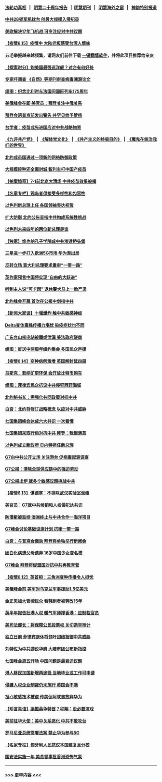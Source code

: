 #### [法轮功真相](https://github.com/gfw-breaker/truth/blob/master/README.md?t=0) &nbsp;&nbsp;|&nbsp;&nbsp; [明慧二十周年报告](https://github.com/gfw-breaker/mh-reports/blob/master/README.md?t=0) &nbsp;&nbsp;|&nbsp;&nbsp;[明慧期刊](https://github.com/gfw-breaker/mh-qikan) &nbsp;&nbsp;|&nbsp;&nbsp; [明慧海外之窗](https://github.com/gfw-breaker/mh-news/blob/master/README.md?t=0) &nbsp;&nbsp;|&nbsp;&nbsp; [神韵特别报道](https://github.com/gfw-breaker/mh-news/blob/master/shenyun.md?t=0)
#### [中共28架军机扰台 创最大规模入侵纪录](../pages/nsc418/n13023780.md?t=06152351) 
#### [美欧解决17年飞机战 可专注应对中共议题](../pages/nsc418/n13023516.md?t=06152351) 
#### [【疫情6.15】疫情中 大陆老板感受台湾人情味](../pages/nsc418/n13023125.md?t=06152351) 
#### 五毛举报越来越频繁，请网友们前往下载 [一键翻墙软件](https://github.com/gfw-breaker/ssr-accounts)，并将此项目推荐给亲友
#### [【探索时分】购美国最强巡洋舰？对台有何好处](../pages/nsc418/n13021908.md?t=06152351) 
#### [专家吁调查 《自然》等期刊审查病毒溯源论文](../pages/nsc418/n13023139.md?t=06152351) 
#### [组图：纪念比利时与法国间国际列车175周年](../pages/nsc418/n13022917.md?t=06152351) 
#### [美俄峰会在即 美官员：拜登关注中俄关系](../pages/nsc418/n13022891.md?t=06152351) 
#### [拜登会晤普京前发出警告 并罕见给予赞扬](../pages/nsc418/n13022468.md?t=06152351) 
#### [台学者：疫苗成先进国应对中共战略物资](../pages/nsc418/n13022441.md?t=06152351) 
#### [《九评共产党》](https://github.com/begood0513/9ping.md/blob/master/README.md) &nbsp;|&nbsp; [《解体党文化》](../../../../jtdwh.md/blob/master/README.md)  &nbsp;|&nbsp; [《共产主义的终极目的》](../../../../gczydzjmd.md/blob/master/README.md) &nbsp;|&nbsp; [《魔鬼在统治我们的世界》](../../../../mgztzwmdsj.md/blob/master/README.md) 
#### [北约成员国通过一项新的网络防御政策](../pages/nsc418/n13022233.md?t=06152351) 
#### [大规模接种还全面封城 智利主打中国产疫苗](../pages/nsc418/n13022053.md?t=06152351) 
#### [【拍案惊奇】7‧1前北京大清场 中共疫苗效果被揭](../pages/nsc418/n13020472.md?t=06152351) 
#### [【名家专栏】观鸟者须接受多样性和包容性](../pages/nsc418/n13021151.md?t=06152351) 
#### [以色列新总理上任 各国领袖表达祝贺](../pages/nsc418/n13021838.md?t=06152351) 
#### [扩大防御 北约公告首指中共构成系统性挑战](../pages/nsc418/n13021758.md?t=06152351) 
#### [以色列未来四年的两位新总理是谁](../pages/nsc418/n13021459.md?t=06152351) 
#### [【独家】维也纳孔子学院成中共渗透桥头堡](../pages/nsc418/n12990081.md?t=06152351) 
#### [三星进一步打入欧洲5G市场 华为渐出局](../pages/nsc418/n13021536.md?t=06152351) 
#### [反转立场 意大利总理要求重审“一带一路”](../pages/nsc418/n13021413.md?t=06152351) 
#### [英作家预言中国将实现“自由的大跃进”](../pages/nsc418/n13021279.md?t=06152351) 
#### [听到主人说“可卡因” 退休警犬马上一脸严肃](../pages/nsc418/n13020801.md?t=06152351) 
#### [北约峰会开幕 首次在公报中剑指中共](../pages/nsc418/n13021423.md?t=06152351) 
#### [【新闻大家谈】十堰爆炸 触中共敏感神经](../pages/nsc418/n13021116.md?t=06152351) 
#### [Delta变体毒株传播力堪忧 染疫症状也不同](../pages/nsc418/n13021222.md?t=06152351) 
#### [广东台山核电站被曝或泄漏 美法政府磋商](../pages/nsc418/n13021195.md?t=06152351) 
#### [组图：反送中两周年纽约集会 多国民众声援](../pages/nsc418/n13020943.md?t=06152351) 
#### [【疫情6.14】变种病例激增 英国解封延四周](../pages/nsc418/n13020806.md?t=06152351) 
#### [马斯克：若挖矿更环保 会开放比特币购车](../pages/nsc418/n13020807.md?t=06152351) 
#### [组图：菲律宾民众抗议中共侵犯西菲海域](../pages/nsc418/n13020731.md?t=06152351) 
#### [北约秘书长：需强化共同政策对抗中共](../pages/nsc418/n13020371.md?t=06152351) 
#### [白宫：北约将修订战略概念 以应对中共威胁](../pages/nsc418/n13020216.md?t=06152351) 
#### [七国集团峰会达成六大共识 一次看懂](../pages/nsc418/n13019857.md?t=06152351) 
#### [七国集团采取行动对抗中共 拜登：我很满意](../pages/nsc418/n13019732.md?t=06152351) 
#### [以色列成立新政府 贝内特担任新总理](../pages/nsc418/n13019788.md?t=06152351) 
#### [G7向中共公开立场 关注港台 促病毒起源调查](../pages/nsc418/n13019759.md?t=06152351) 
#### [G7公报：清除全球供应链中的强迫劳动](../pages/nsc418/n13019695.md?t=06152351) 
#### [G7公报出炉 就多个敏感议题挑战中共](../pages/nsc418/n13019389.md?t=06152351) 
#### [【疫情6.13】谭德塞：不排除武汉实验室泄毒](../pages/nsc418/n13019005.md?t=06152351) 
#### [美官员：G7就中共倾销和人权侵犯达共识](../pages/nsc418/n13018231.md?t=06152351) 
#### [防潜艇被监控 澳洲终止与中共合作一海洋项目](../pages/nsc418/n13018180.md?t=06152351) 
#### [G7峰会讨论基础设施计划 抗衡一带一路](../pages/nsc418/n13017810.md?t=06152351) 
#### [白宫：与普京会面后 拜登将单独举行新闻会](../pages/nsc418/n13018084.md?t=06152351) 
#### [因白化病遭父母遗弃 16岁中国少女变名模](../pages/nsc418/n13016937.md?t=06152351) 
#### [G7峰会 拜登将促盟国对抗中共再教育营](../pages/nsc418/n13017649.md?t=06152351) 
#### [【疫情6.12】英首相：三角洲变种传播令人担忧](../pages/nsc418/n13017379.md?t=06152351) 
#### [美俄峰会前 美军对乌克兰军事援助1.5亿美元](../pages/nsc418/n13017229.md?t=06152351) 
#### [金正恩加大管控民众 看韩剧者被劳改15年](../pages/nsc418/n13016920.md?t=06152351) 
#### [英半年报告批港人权 暖气军师撑香港：应制裁官员](../pages/nsc418/n13017025.md?t=06152351) 
#### [美司法部长：将保障公民投票权 关切选举审计](../pages/nsc418/n13016874.md?t=06152351) 
#### [独立日前 菲律宾退休将领吁团结抵御中共威胁](../pages/nsc418/n13016402.md?t=06152351) 
#### [刘特佐为中共游说华府 大陪审团公布新指控](../pages/nsc418/n13015936.md?t=06152351) 
#### [七国峰会周五开场 中国问题是最紧迫议题](../pages/nsc418/n13016362.md?t=06152351) 
#### [港人移民加国新增两途径 当地毕业或工作可申请](../pages/nsc418/n13016219.md?t=06152351) 
#### [侵疆人权企业制裁仍未施行 英国会不满](../pages/nsc418/n13016184.md?t=06152351) 
#### [担心敏感技术被盗 传美促阿联酋放弃华为](../pages/nsc418/n13016162.md?t=06152351) 
#### [【珍言真语】梁振英争特首？程翔：没必要演戏](../pages/nsc418/n13016036.md?t=06152351) 
#### [美前驻华大使：美中关系恶化 中共不敢攻台](../pages/nsc418/n13015946.md?t=06152351) 
#### [罗马尼亚总统签署法案 禁止华为参与5G](../pages/nsc418/n13015943.md?t=06152351) 
#### [【名家专栏】匈牙利人民抗议本国建复旦分校](../pages/nsc418/n13015605.md?t=06152351) 
#### [国安法实施一年 美总领事批香港恐怖气氛](../pages/nsc418/n13015917.md?t=06152351) 

----
#### [ >>> 更早内容 <<< ](../indexes/nsc418-earlier.md)
